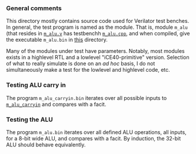 ### General comments

This directory mostly contains source code used for Verilator test benches.
In general, the test program is named as the module. That is, module
`m_alu` (that resides in [`m_alu.v`](../code/m_alu.v) has testbenchh
[`m_alu.cpp`](m_alu.cpp), and when compiled, give the executable
`m_alu.bin` in [this](../bin) directory.

Many of the modules under test have parameters. Notably, most modules
exists in a highlevel RTL and a lowlevel "iCE40-primitive"
version. Selection of what to really simulate is done on an *ad hoc*
basis, I do not simultaneously make a test for the lowlevel and
highlevel code, etc.

### Testing ALU carry in

The program `m_alu_carryin.bin` iterates over all possible inputs to
[`m_alu_carryin`](../code/m_alu_carryin.v) and compares with a facit.

### Testing the ALU

The program `m_alu.bin` iterates over all defined ALU operations, all
inputs, for a 8-bit wide ALU, and compares with a facit. By induction,
the 32-bit ALU should behave equivalently.

